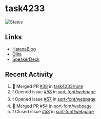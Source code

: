 # task4233
![Status](https://github-readme-stats.vercel.app/api?username=task4233&count_private=true&show_icons=true&theme=chartreuse-dark)

## Links
 - [HatenaBlog](https://task4233.hatenablog.com/)
 - [Qiita](https://qiita.com/task4233)
 - [SpeakerDeck](https://speakerdeck.com/task4233)

## Recent Activity
<!--START_SECTION:activity-->
1. 🎉 Merged PR [#38](https://github.com/task4233/note/pull/38) in [task4233/note](https://github.com/task4233/note)
2. ❗️ Opened issue [#58](https://github.com/sort-font/webpage/issues/58) in [sort-font/webpage](https://github.com/sort-font/webpage)
3. ❗️ Opened issue [#57](https://github.com/sort-font/webpage/issues/57) in [sort-font/webpage](https://github.com/sort-font/webpage)
4. 🎉 Merged PR [#54](https://github.com/sort-font/webpage/pull/54) in [sort-font/webpage](https://github.com/sort-font/webpage)
5. ❗️ Closed issue [#53](https://github.com/sort-font/webpage/issues/53) in [sort-font/webpage](https://github.com/sort-font/webpage)
<!--END_SECTION:activity-->
